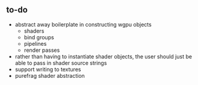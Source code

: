 ## to-do
* abstract away boilerplate in constructing wgpu objects
  * shaders
  * bind groups
  * pipelines
  * render passes
* rather than having to instantiate shader objects, the user should just be able to pass in shader source strings
* support writing to textures
* purefrag shader abstraction
